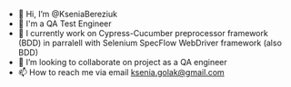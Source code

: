 - 👋 Hi, I’m @KseniaBereziuk
- 👀 I'm a QA Test Engineer  
- 🌱 I currently work on Cypress-Cucumber preprocessor framework (BDD) in parralell with Selenium SpecFlow WebDriver framework (also BDD)
- 💞️ I’m looking to collaborate on project as a QA engineer
- 📫 How to reach me via email ksenia.golak@gmail.com

<!---
KseniaBereziuk/KseniaBereziuk is a ✨ special ✨ repository because its `README.md` (this file) appears on your GitHub profile.
You can click the Preview link to take a look at your changes.
--->
